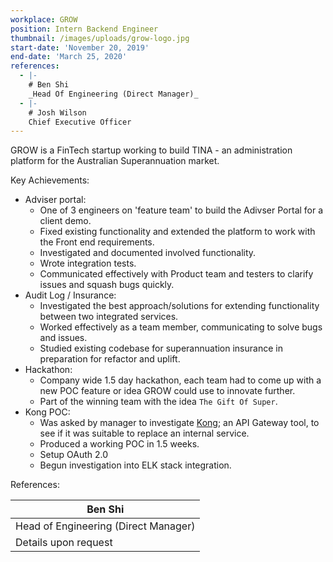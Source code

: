 ```yaml
---
workplace: GROW
position: Intern Backend Engineer
thumbnail: /images/uploads/grow-logo.jpg
start-date: 'November 20, 2019'
end-date: 'March 25, 2020'
references:
  - |-
    # Ben Shi
    _Head Of Engineering (Direct Manager)_
  - |-
    # Josh Wilson
    Chief Executive Officer
---
```

GROW is a FinTech startup working to build TINA - an administration platform for the Australian Superannuation market.

Key Achievements:

* Adviser portal:
	* One of 3 engineers on 'feature team' to build the Adivser Portal for a client demo.
  	* Fixed existing functionality and extended the platform to work with the Front end requirements.
  	* Investigated and documented involved functionality.
  	* Wrote integration tests.
  	* Communicated effectively with Product team and testers to clarify issues and squash bugs quickly.
* Audit Log / Insurance:
	* Investigated the best approach/solutions for extending functionality between two integrated services.
	* Worked effectively as a team member, communicating to solve bugs and issues.
	* Studied existing codebase for superannuation insurance in preparation for refactor and uplift.
* Hackathon:
	* Company wide 1.5 day hackathon, each team had to come up with a new POC feature or idea GROW could use to innovate further.
	* Part of the winning team with the idea `The Gift Of Super`.
* Kong POC:
	* Was asked by manager to investigate [Kong](https://konghq.com/kong/ "Kong Website"); an API Gateway tool, to see if it was suitable to replace an internal service.
	* Produced a working POC in 1.5 weeks.
	* Setup OAuth 2.0
	* Begun investigation into ELK stack integration.

References:

| Ben Shi                              |
|--------------------------------------|                          
| Head of Engineering (Direct Manager) |
| Details upon request                 |